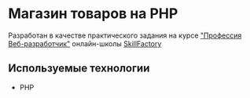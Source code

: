 # Магазин товаров на PHP

Разработан в качестве практического задания на курсе ["Профессия Веб-разработчик"](https://skillfactory.ru/webdev) онлайн-школы [SkillFactory](https://skillfactory.ru/)

## Используемые технологии

* PHP